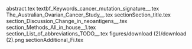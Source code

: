 abstract.tex
textbf_Keywords_cancer_mutation_signature__.tex
The_Australian_Ovarian_Cancer_Study__.tex
sectionSection_title.tex
section_Discussion_Change_in_neoantigens__.tex
section_Methods_All_in_house__1.tex
section_List_of_abbreviations_TODO__.tex
figures/download (2)/download (2).png
sectionAdditional_Fi.tex
